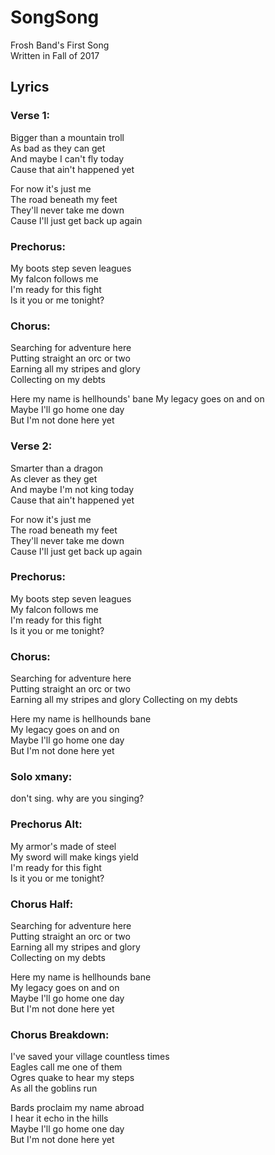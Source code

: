 # SongSong
Frosh Band's First Song\
Written in Fall of 2017

## Lyrics
### Verse 1:
Bigger than a mountain troll\
As bad as they can get\
And maybe I can't fly today\
Cause that ain't happened yet

For now it's just me\
The road beneath my feet\
They'll never take me down\
Cause I'll just get back up again

### Prechorus:
My boots step seven leagues\
My falcon follows me\
I'm ready for this fight\
Is it you or me tonight?

### Chorus: 
Searching for adventure here\
Putting straight an orc or two\
Earning all my stripes and glory\
Collecting on my debts

Here my name is hellhounds' bane
My legacy goes on and on\
Maybe I'll go home one day\
But I'm not done here yet

### Verse 2:
Smarter than a dragon\
As clever as they get\
And maybe I'm not king today\
Cause that ain't happened yet

For now it's just me\
The road beneath my feet\
They'll never take me down\
Cause I'll just get back up again

### Prechorus:
My boots step seven leagues\
My falcon follows me\
I'm ready for this fight\
Is it you or me tonight?

### Chorus:
Searching for adventure here\
Putting straight an orc or two\
Earning all my stripes and glory
Collecting on my debts 

Here my name is hellhounds bane\
My legacy goes on and on\
Maybe I'll go home one day\
But I'm not done here yet

### Solo xmany:
don't sing. why are you singing?

### Prechorus Alt: 
My armor's made of steel\
My sword will make kings yield\
I'm ready for this fight\
Is it you or me tonight?

### Chorus Half:
Searching for adventure here\
Putting straight an orc or two\
Earning all my stripes and glory\
Collecting on my debts

Here my name is hellhounds bane\
My legacy goes on and on\
Maybe I'll go home one day\
But I'm not done here yet

### Chorus Breakdown:
I've saved your village countless times\
Eagles call me one of them\
Ogres quake to hear my steps\
As all the goblins run

Bards proclaim my name abroad\
I hear it echo in the hills\
Maybe I'll go home one day\
But I'm not done here yet

